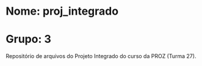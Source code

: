 # Nome: proj_integrado
# Grupo: 3
Repositório de arquivos do Projeto Integrado do curso da PROZ (Turma 27).


